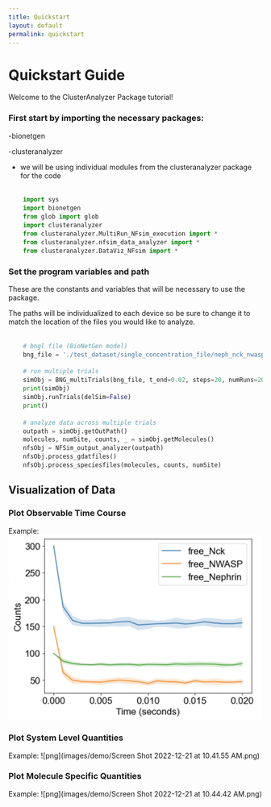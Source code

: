 ```yaml
---
title: Quickstart
layout: default
permalink: quickstart
---
```


# Quickstart Guide

Welcome to the ClusterAnalyzer Package tutorial!


### First start by importing the necessary packages:

-bionetgen

-clusteranalyzer
    
* we will be using individual modules from the clusteranalyzer package for the code

```python

    import sys
    import bionetgen
    from glob import glob
    import clusteranalyzer
    from clusteranalyzer.MultiRun_NFsim_execution import *
    from clusteranalyzer.nfsim_data_analyzer import *
    from clusteranalyzer.DataViz_NFsim import *
```    
   
### Set the program variables and path

These are the constants and variables that will be necessary to use the package.

The paths will be individualized to each device so be sure to change it to match the location of the files you would like to analyze.

```python
    
    # bngl file (BioNetGen model) 
    bng_file = './test_dataset/single_concentration_file/neph_nck_nwasp_10_30_15uM.bngl'

    # run multiple trials
    simObj = BNG_multiTrials(bng_file, t_end=0.02, steps=20, numRuns=20)
    print(simObj)
    simObj.runTrials(delSim=False)
    print()

    # analyze data across multiple trials
    outpath = simObj.getOutPath()
    molecules, numSite, counts, _ = simObj.getMolecules()
    nfsObj = NFSim_output_analyzer(outpath)
    nfsObj.process_gdatfiles()
    nfsObj.process_speciesfiles(molecules, counts, numSite)
```
## Visualization of Data

### Plot Observable Time Course

Example:
![png](images/demo/TCOuput1.png)

### Plot System Level Quantities

Example:
![png](images/demo/Screen Shot 2022-12-21 at 10.41.55 AM.png)

### Plot Molecule Specific Quantities

Example:
![png](images/demo/Screen Shot 2022-12-21 at 10.44.42 AM.png)
